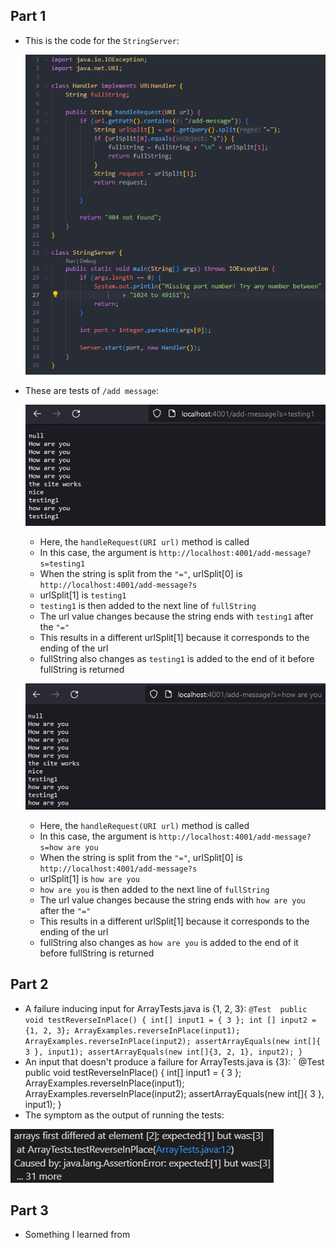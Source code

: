 ## Part 1
* This is the code for the `StringServer`:

  ![Image](StringServerScreenshot.png)
  
* These are tests of `/add message`:

  ![Image](add-message1.png)
  
  * Here, the `handleRequest(URI url)` method is called
  * In this case, the argument is `http://localhost:4001/add-message?s=testing1`
  * When the string is split from the `"="`, urlSplit[0] is `http://localhost:4001/add-message?s`
  * urlSplit[1] is `testing1`
  * `testing1` is then added to the next line of `fullString`
  * The url value changes because the string ends with `testing1` after the `"="`
  * This results in a different urlSplit[1] because it corresponds to the ending of the url
  * fullString also changes as `testing1` is added to the end of it before fullString is returned
  
  ![Image](add-message2.png)
  
  * Here, the `handleRequest(URI url)` method is called
  * In this case, the argument is `http://localhost:4001/add-message?s=how are you`
  * When the string is split from the `"="`, urlSplit[0] is `http://localhost:4001/add-message?s`
  * urlSplit[1] is `how are you`
  * `how are you` is then added to the next line of `fullString`
  * The url value changes because the string ends with `how are you` after the `"="`
  * This results in a different urlSplit[1] because it corresponds to the ending of the url
  * fullString also changes as `how are you` is added to the end of it before fullString is returned

## Part 2
  * A failure inducing input for ArrayTests.java is {1, 2, 3}:
  `@Test 
	public void testReverseInPlace() {
    int[] input1 = { 3 };
    int [] input2 = {1, 2, 3};
    ArrayExamples.reverseInPlace(input1);
    ArrayExamples.reverseInPlace(input2);
    assertArrayEquals(new int[]{ 3 }, input1);
    assertArrayEquals(new int[]{3, 2, 1}, input2);
	}`
  * An input that doesn't produce a failure for ArrayTests.java is {3}:
  `	@Test 
	public void testReverseInPlace() {
    int[] input1 = { 3 };
    ArrayExamples.reverseInPlace(input1);
    ArrayExamples.reverseInPlace(input2);
    assertArrayEquals(new int[]{ 3 }, input1);
	}
  * The symptom as the output of running the tests:
  
  ![Image](symptom.png)
  
## Part 3 
  * Something I learned from 
  

